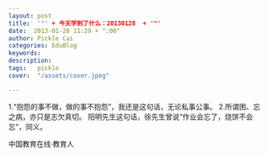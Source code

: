 ```yaml
---
layout: post  
title:  '"' + 今天学到了什么：20130128  + '"'
date:  2013-01-28 11:29 + ":00" 
author: Pickle Cai  
categories: EduBlog  
keywords: 
description:   
tags:	pickle   
cover:  "/assets/cover.jpeg"  

---  
```

    
 1.“抱怨的事不做，做的事不抱怨”，我还是这句话，无论私事公事。 2.所谓困、忘之病，亦只是志欠真切。 阳明先生这句话，徐先生曾说“作业会忘了，烧饼不会忘”，同义。		

		    
 中国教育在线·教育人


